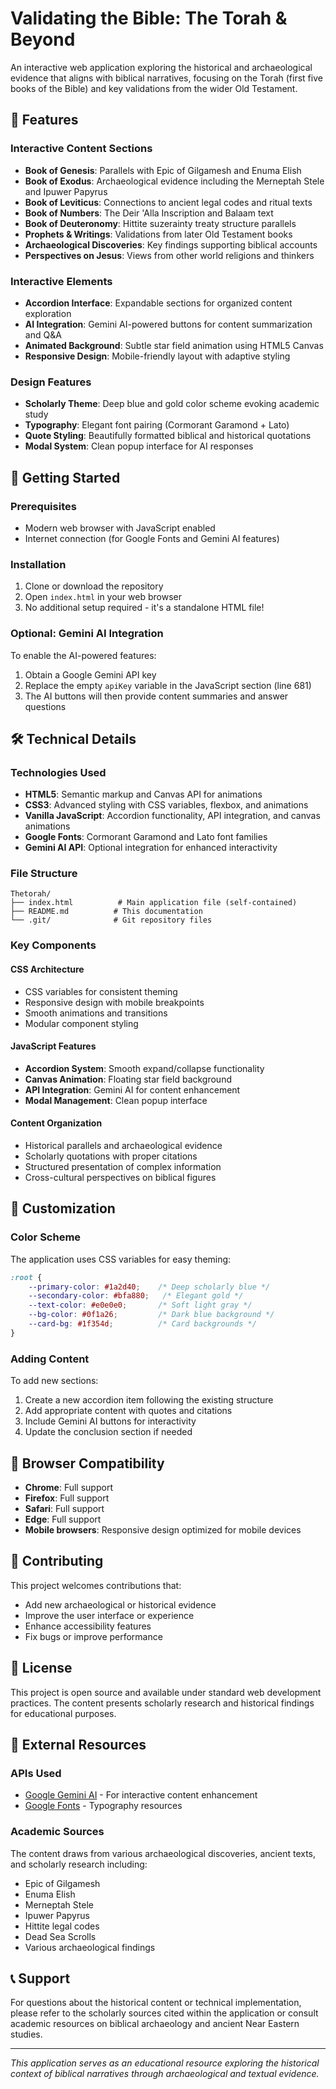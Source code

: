 # Validating the Bible: The Torah & Beyond

An interactive web application exploring the historical and archaeological evidence that aligns with biblical narratives, focusing on the Torah (first five books of the Bible) and key validations from the wider Old Testament.

## 🌟 Features

### Interactive Content Sections
- **Book of Genesis**: Parallels with Epic of Gilgamesh and Enuma Elish
- **Book of Exodus**: Archaeological evidence including the Merneptah Stele and Ipuwer Papyrus
- **Book of Leviticus**: Connections to ancient legal codes and ritual texts
- **Book of Numbers**: The Deir 'Alla Inscription and Balaam text
- **Book of Deuteronomy**: Hittite suzerainty treaty structure parallels
- **Prophets & Writings**: Validations from later Old Testament books
- **Archaeological Discoveries**: Key findings supporting biblical accounts
- **Perspectives on Jesus**: Views from other world religions and thinkers

### Interactive Elements
- **Accordion Interface**: Expandable sections for organized content exploration
- **AI Integration**: Gemini AI-powered buttons for content summarization and Q&A
- **Animated Background**: Subtle star field animation using HTML5 Canvas
- **Responsive Design**: Mobile-friendly layout with adaptive styling

### Design Features
- **Scholarly Theme**: Deep blue and gold color scheme evoking academic study
- **Typography**: Elegant font pairing (Cormorant Garamond + Lato)
- **Quote Styling**: Beautifully formatted biblical and historical quotations
- **Modal System**: Clean popup interface for AI responses

## 🚀 Getting Started

### Prerequisites
- Modern web browser with JavaScript enabled
- Internet connection (for Google Fonts and Gemini AI features)

### Installation
1. Clone or download the repository
2. Open `index.html` in your web browser
3. No additional setup required - it's a standalone HTML file!

### Optional: Gemini AI Integration
To enable the AI-powered features:
1. Obtain a Google Gemini API key
2. Replace the empty `apiKey` variable in the JavaScript section (line 681)
3. The AI buttons will then provide content summaries and answer questions

## 🛠️ Technical Details

### Technologies Used
- **HTML5**: Semantic markup and Canvas API for animations
- **CSS3**: Advanced styling with CSS variables, flexbox, and animations
- **Vanilla JavaScript**: Accordion functionality, API integration, and canvas animations
- **Google Fonts**: Cormorant Garamond and Lato font families
- **Gemini AI API**: Optional integration for enhanced interactivity

### File Structure
```
Thetorah/
├── index.html          # Main application file (self-contained)
├── README.md          # This documentation
└── .git/              # Git repository files
```

### Key Components

#### CSS Architecture
- CSS variables for consistent theming
- Responsive design with mobile breakpoints
- Smooth animations and transitions
- Modular component styling

#### JavaScript Features
- **Accordion System**: Smooth expand/collapse functionality
- **Canvas Animation**: Floating star field background
- **API Integration**: Gemini AI for content enhancement
- **Modal Management**: Clean popup interface

#### Content Organization
- Historical parallels and archaeological evidence
- Scholarly quotations with proper citations
- Structured presentation of complex information
- Cross-cultural perspectives on biblical figures

## 🎨 Customization

### Color Scheme
The application uses CSS variables for easy theming:
```css
:root {
    --primary-color: #1a2d40;    /* Deep scholarly blue */
    --secondary-color: #bfa880;   /* Elegant gold */
    --text-color: #e0e0e0;       /* Soft light gray */
    --bg-color: #0f1a26;         /* Dark blue background */
    --card-bg: #1f354d;          /* Card backgrounds */
}
```

### Adding Content
To add new sections:
1. Create a new accordion item following the existing structure
2. Add appropriate content with quotes and citations
3. Include Gemini AI buttons for interactivity
4. Update the conclusion section if needed

## 📱 Browser Compatibility

- **Chrome**: Full support
- **Firefox**: Full support
- **Safari**: Full support
- **Edge**: Full support
- **Mobile browsers**: Responsive design optimized for mobile devices

## 🤝 Contributing

This project welcomes contributions that:
- Add new archaeological or historical evidence
- Improve the user interface or experience
- Enhance accessibility features
- Fix bugs or improve performance

## 📄 License

This project is open source and available under standard web development practices. The content presents scholarly research and historical findings for educational purposes.

## 🔗 External Resources

### APIs Used
- [Google Gemini AI](https://ai.google.dev/) - For interactive content enhancement
- [Google Fonts](https://fonts.google.com/) - Typography resources

### Academic Sources
The content draws from various archaeological discoveries, ancient texts, and scholarly research including:
- Epic of Gilgamesh
- Enuma Elish
- Merneptah Stele
- Ipuwer Papyrus
- Hittite legal codes
- Dead Sea Scrolls
- Various archaeological findings

## 📞 Support

For questions about the historical content or technical implementation, please refer to the scholarly sources cited within the application or consult academic resources on biblical archaeology and ancient Near Eastern studies.

---

*This application serves as an educational resource exploring the historical context of biblical narratives through archaeological and textual evidence.*

